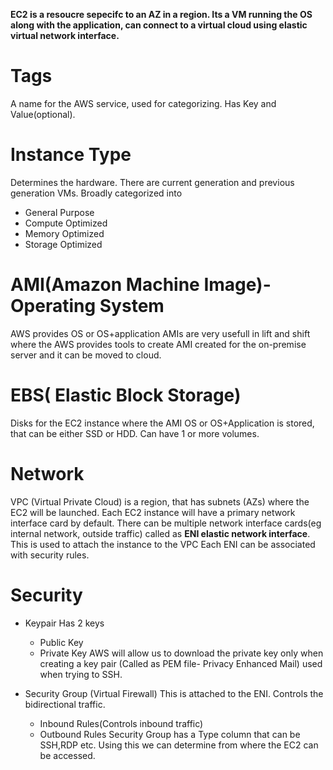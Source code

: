 **EC2 is a resoucre sepecifc to an AZ in a region. Its a VM running the OS along with the application, can connect to a virtual cloud using elastic virtual network interface.**

# Tags
A name for the AWS service, used for categorizing. Has Key and Value(optional).

# Instance Type
Determines the hardware.
There are current generation and previous generation VMs.
Broadly categorized into
- General Purpose
- Compute Optimized
- Memory Optimized
- Storage Optimized

# AMI(Amazon Machine Image)-Operating System
AWS provides OS or OS+application
AMIs are very usefull in lift and shift where the AWS provides tools to create AMI created for the on-premise server and it can be moved to cloud.

# EBS( Elastic Block Storage)
Disks for the EC2 instance where the AMI OS or OS+Application is stored, that can be either SSD or HDD. Can have 1 or more volumes.

# Network
VPC (Virtual Private Cloud) is a region, that has subnets (AZs) where the EC2 will be launched.
Each EC2 instance will have a primary network interface card by default. There can be multiple network interface cards(eg internal network, outside traffic) called as **ENI elastic network interface**. This is used to attach the instance to the VPC
Each ENI can be associated with security rules.

# Security
- Keypair
Has 2 keys
  - Public Key
  - Private Key AWS will allow us to download the private key only when creating a key pair (Called as PEM file- Privacy Enhanced Mail) used when trying to SSH.

- Security Group (Virtual Firewall)
This is attached to the ENI. Controls the bidirectional traffic.
  - Inbound Rules(Controls inbound traffic)
  - Outbound Rules
Security Group has a Type column that can be SSH,RDP etc. Using this we can determine from where the EC2 can be accessed.


